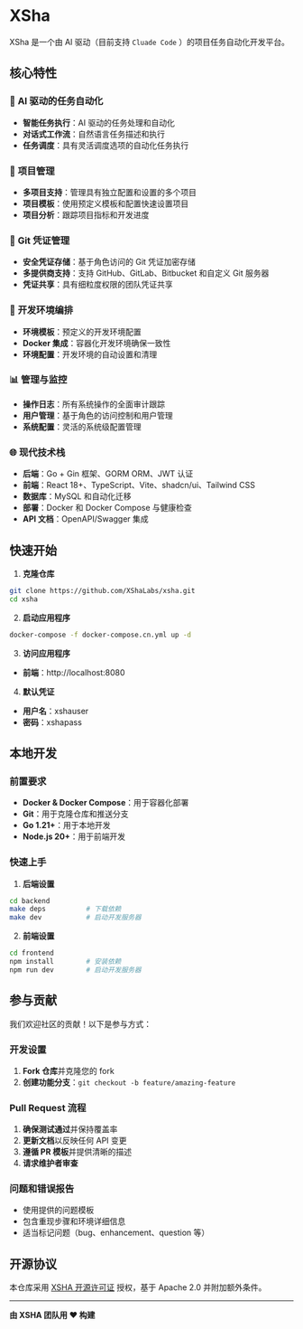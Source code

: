 # XSha

XSha 是一个由 AI 驱动（目前支持 `Cluade Code` ）的项目任务自动化开发平台。

## 核心特性

### 🤖 **AI 驱动的任务自动化**

- **智能任务执行**：AI 驱动的任务处理和自动化
- **对话式工作流**：自然语言任务描述和执行
- **任务调度**：具有灵活调度选项的自动化任务执行

### 🎯 **项目管理**

- **多项目支持**：管理具有独立配置和设置的多个项目
- **项目模板**：使用预定义模板和配置快速设置项目
- **项目分析**：跟踪项目指标和开发进度

### 🔐 **Git 凭证管理**

- **安全凭证存储**：基于角色访问的 Git 凭证加密存储
- **多提供商支持**：支持 GitHub、GitLab、Bitbucket 和自定义 Git 服务器
- **凭证共享**：具有细粒度权限的团队凭证共享

### 🚀 **开发环境编排**

- **环境模板**：预定义的开发环境配置
- **Docker 集成**：容器化开发环境确保一致性
- **环境配置**：开发环境的自动设置和清理

### 📊 **管理与监控**

- **操作日志**：所有系统操作的全面审计跟踪
- **用户管理**：基于角色的访问控制和用户管理
- **系统配置**：灵活的系统级配置管理

### 🌐 **现代技术栈**

- **后端**：Go + Gin 框架、GORM ORM、JWT 认证
- **前端**：React 18+、TypeScript、Vite、shadcn/ui、Tailwind CSS
- **数据库**：MySQL 和自动化迁移
- **部署**：Docker 和 Docker Compose 与健康检查
- **API 文档**：OpenAPI/Swagger 集成

## 快速开始

1. **克隆仓库**

```bash
git clone https://github.com/XShaLabs/xsha.git
cd xsha
```

2. **启动应用程序**

```bash
docker-compose -f docker-compose.cn.yml up -d
```

3. **访问应用程序**

- **前端**：http://localhost:8080

4. **默认凭证**

- **用户名**：xshauser
- **密码**：xshapass

## 本地开发

### 前置要求

- **Docker & Docker Compose**：用于容器化部署
- **Git**：用于克隆仓库和推送分支
- **Go 1.21+**：用于本地开发
- **Node.js 20+**：用于前端开发

### 快速上手

1. **后端设置**

```bash
cd backend
make deps          # 下载依赖
make dev           # 启动开发服务器
```

2. **前端设置**

```bash
cd frontend
npm install        # 安装依赖
npm run dev        # 启动开发服务器
```

## 参与贡献

我们欢迎社区的贡献！以下是参与方式：

### 开发设置

1. **Fork 仓库**并克隆您的 fork
2. **创建功能分支**：`git checkout -b feature/amazing-feature`

### Pull Request 流程

1. **确保测试通过**并保持覆盖率
2. **更新文档**以反映任何 API 变更
3. **遵循 PR 模板**并提供清晰的描述
4. **请求维护者审查**

### 问题和错误报告

- 使用提供的问题模板
- 包含重现步骤和环境详细信息
- 适当标记问题（bug、enhancement、question 等）

## 开源协议

本仓库采用 [XSHA 开源许可证](LICENSE) 授权，基于 Apache 2.0 并附加额外条件。

---

**由 XSHA 团队用 ❤️ 构建**
